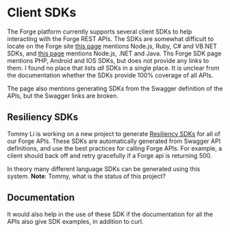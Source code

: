 # Client SDKs

The Forge platform currently supports several client SDKs to help interacting with the Forge REST APIs. The SDKs are somewhat difficult to locate on the Forge site [this page](https://developer.api.autodesk.com/en/docs/quickstarts/v1/overview/) mentions Node.js, Ruby, C# and VB.NET SDKs, and [this page](https://autodesk-forge.github.io/?SDK) mentions Node.js, .NET and Java. Ths Forge SDK page mentions PHP, Android and IOS SDKs, but does not provide any links to them. I found no place that lists _all_ SDKs in a single place. It is unclear from the documentation whether the SDKs provide 100% coverage of all APIs. 

The page also mentions generating SDKs from the Swagger definition of the APIs, but the Swagger links are broken.

## Resiliency SDKs

Tommy Li is working on a new project to generate [Resiliency SDKs](https://wiki.autodesk.com/display/KEVLAR/Resiliency+SDK+architecture+-+bearhug) for all of our Forge APIs. These SDKs are automatically generated from Swagger API definitions, and use the best practices for calling Forge APIs. For example, a client should back off and retry gracefully if a Forge api is returning 500.

In theory many different language SDKs can be generated using this system. __Note__: Tommy, what is the status of this project?

## Documentation

It would also help in the use of these SDK if the documentation for all the APIs also give SDK examples, in addition to curl.
